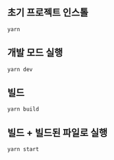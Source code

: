 ## 초기 프로젝트 인스톨 
```
yarn
```

## 개발 모드 실행 
```shell
yarn dev
```

## 빌드
```shell
yarn build
```

## 빌드 + 빌드된 파일로 실행 
```shell
yarn start
```
